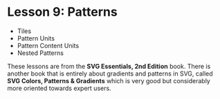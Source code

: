 # Lesson 9: Patterns

*   Tiles
*   Pattern Units
*   Pattern Content Units
*   Nested Patterns

These lessons are from the __SVG Essentials, 2nd Edition__ book.
There is another book that is entirely about gradients and patterns in SVG,
called __SVG Colors, Patterns & Gradients__ which is very good but considerably
more oriented towards expert users.
